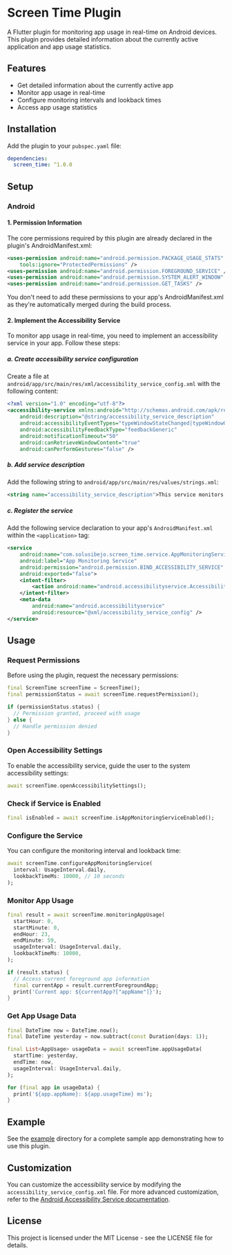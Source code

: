 # Screen Time Plugin

A Flutter plugin for monitoring app usage in real-time on Android devices. This plugin provides detailed information about the currently active application and app usage statistics.

## Features

- Get detailed information about the currently active app
- Monitor app usage in real-time
- Configure monitoring intervals and lookback times
- Access app usage statistics

## Installation

Add the plugin to your `pubspec.yaml` file:

```yaml
dependencies:
  screen_time: ^1.0.0
```

## Setup

### Android

#### 1. Permission Information

The core permissions required by this plugin are already declared in the plugin's AndroidManifest.xml:

```xml
<uses-permission android:name="android.permission.PACKAGE_USAGE_STATS"
    tools:ignore="ProtectedPermissions" />
<uses-permission android:name="android.permission.FOREGROUND_SERVICE" />
<uses-permission android:name="android.permission.SYSTEM_ALERT_WINDOW" />
<uses-permission android:name="android.permission.GET_TASKS" />
```

You don't need to add these permissions to your app's AndroidManifest.xml as they're automatically merged during the build process.

#### 2. Implement the Accessibility Service

To monitor app usage in real-time, you need to implement an accessibility service in your app. Follow these steps:

##### a. Create accessibility service configuration

Create a file at `android/app/src/main/res/xml/accessibility_service_config.xml` with the following content:

```xml
<?xml version="1.0" encoding="utf-8"?>
<accessibility-service xmlns:android="http://schemas.android.com/apk/res/android"
    android:description="@string/accessibility_service_description"
    android:accessibilityEventTypes="typeWindowStateChanged|typeWindowContentChanged"
    android:accessibilityFeedbackType="feedbackGeneric"
    android:notificationTimeout="50"
    android:canRetrieveWindowContent="true"
    android:canPerformGestures="false" />
```

##### b. Add service description

Add the following string to `android/app/src/main/res/values/strings.xml`:

```xml
<string name="accessibility_service_description">This service monitors app usage in real-time and provides detailed information about the apps you use.</string>
```

##### c. Register the service

Add the following service declaration to your app's `AndroidManifest.xml` within the `<application>` tag:

```xml
<service
    android:name="com.solusibejo.screen_time.service.AppMonitoringService"
    android:label="App Monitoring Service"
    android:permission="android.permission.BIND_ACCESSIBILITY_SERVICE"
    android:exported="false">
    <intent-filter>
        <action android:name="android.accessibilityservice.AccessibilityService" />
    </intent-filter>
    <meta-data
        android:name="android.accessibilityservice"
        android:resource="@xml/accessibility_service_config" />
</service>
```

## Usage

### Request Permissions

Before using the plugin, request the necessary permissions:

```dart
final ScreenTime screenTime = ScreenTime();
final permissionStatus = await screenTime.requestPermission();

if (permissionStatus.status) {
  // Permission granted, proceed with usage
} else {
  // Handle permission denied
}
```

### Open Accessibility Settings

To enable the accessibility service, guide the user to the system accessibility settings:

```dart
await screenTime.openAccessibilitySettings();
```

### Check if Service is Enabled

```dart
final isEnabled = await screenTime.isAppMonitoringServiceEnabled();
```

### Configure the Service

You can configure the monitoring interval and lookback time:

```dart
await screenTime.configureAppMonitoringService(
  interval: UsageInterval.daily,
  lookbackTimeMs: 10000, // 10 seconds
);
```

### Monitor App Usage

```dart
final result = await screenTime.monitoringAppUsage(
  startHour: 0,
  startMinute: 0,
  endHour: 23,
  endMinute: 59,
  usageInterval: UsageInterval.daily,
  lookbackTimeMs: 10000,
);

if (result.status) {
  // Access current foreground app information
  final currentApp = result.currentForegroundApp;
  print('Current app: ${currentApp?["appName"]}');
}
```

### Get App Usage Data

```dart
final DateTime now = DateTime.now();
final DateTime yesterday = now.subtract(const Duration(days: 1));

final List<AppUsage> usageData = await screenTime.appUsageData(
  startTime: yesterday,
  endTime: now,
  usageInterval: UsageInterval.daily,
);

for (final app in usageData) {
  print('${app.appName}: ${app.usageTime} ms');
}
```

## Example

See the [example](https://github.com/chandrabezzo/screen_time/tree/main/example) directory for a complete sample app demonstrating how to use this plugin.

## Customization

You can customize the accessibility service by modifying the `accessibility_service_config.xml` file. For more advanced customization, refer to the [Android Accessibility Service documentation](https://developer.android.com/reference/android/accessibilityservice/AccessibilityService).

## License

This project is licensed under the MIT License - see the LICENSE file for details.
